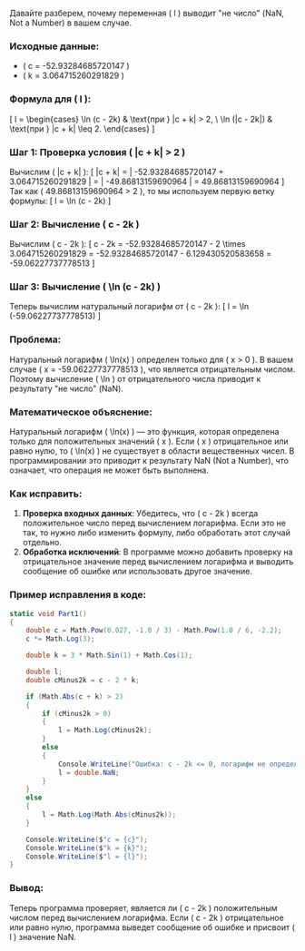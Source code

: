 ﻿Давайте разберем, почему переменная \( l \) выводит "не число" (NaN, Not a Number) в вашем случае.

### Исходные данные:
- \( c = -52.93284685720147 \)
- \( k = 3.064715260291829 \)

### Формула для \( l \):
\[
l =
\begin{cases}
\ln (c - 2k) & \text{при } |c + k| > 2, \\
\ln (|c - 2k|) & \text{при } |c + k| \leq 2.
\end{cases}
\]

### Шаг 1: Проверка условия \( |c + k| > 2 \)
Вычислим \( |c + k| \):
\[
|c + k| = | -52.93284685720147 + 3.064715260291829 | = | -49.86813159690964 | = 49.86813159690964
\]
Так как \( 49.86813159690964 > 2 \), то мы используем первую ветку формулы:
\[
l = \ln (c - 2k)
\]

### Шаг 2: Вычисление \( c - 2k \)
Вычислим \( c - 2k \):
\[
c - 2k = -52.93284685720147 - 2 \times 3.064715260291829 = -52.93284685720147 - 6.129430520583658 = -59.06227737778513
\]

### Шаг 3: Вычисление \( \ln (c - 2k) \)
Теперь вычислим натуральный логарифм от \( c - 2k \):
\[
l = \ln (-59.06227737778513)
\]

### Проблема:
Натуральный логарифм \( \ln(x) \) определен только для \( x > 0 \). В вашем случае \( x = -59.06227737778513 \), что является отрицательным числом. Поэтому вычисление \( \ln \) от отрицательного числа приводит к результату "не число" (NaN).

### Математическое объяснение:
Натуральный логарифм \( \ln(x) \) — это функция, которая определена только для положительных значений \( x \). Если \( x \) отрицательное или равно нулю, то \( \ln(x) \) не существует в области вещественных чисел. В программировании это приводит к результату NaN (Not a Number), что означает, что операция не может быть выполнена.

### Как исправить:
1. **Проверка входных данных**: Убедитесь, что \( c - 2k \) всегда положительное число перед вычислением логарифма. Если это не так, то нужно либо изменить формулу, либо обработать этот случай отдельно.
2. **Обработка исключений**: В программе можно добавить проверку на отрицательное значение перед вычислением логарифма и выводить сообщение об ошибке или использовать другое значение.

### Пример исправления в коде:
```csharp
static void Part1()
{
    double c = Math.Pow(0.027, -1.0 / 3) - Math.Pow(1.0 / 6, -2.2);
    c *= Math.Log(3);

    double k = 3 * Math.Sin(1) + Math.Cos(1);

    double l;
    double cMinus2k = c - 2 * k;

    if (Math.Abs(c + k) > 2)
    {
        if (cMinus2k > 0)
        {
            l = Math.Log(cMinus2k);
        }
        else
        {
            Console.WriteLine("Ошибка: c - 2k <= 0, логарифм не определен.");
            l = double.NaN;
        }
    }
    else
    {
        l = Math.Log(Math.Abs(cMinus2k));
    }

    Console.WriteLine($"c = {c}");
    Console.WriteLine($"k = {k}");
    Console.WriteLine($"l = {l}");
}
```

### Вывод:
Теперь программа проверяет, является ли \( c - 2k \) положительным числом перед вычислением логарифма. Если \( c - 2k \) отрицательное или равно нулю, программа выведет сообщение об ошибке и присвоит \( l \) значение NaN.
